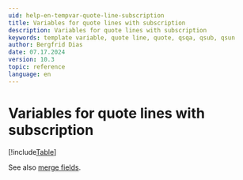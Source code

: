 ```yaml
---
uid: help-en-tempvar-quote-line-subscription
title: Variables for quote lines with subscription
description: Variables for quote lines with subscription
keywords: template variable, quote line, quote, qsqa, qsub, qsun
author: Bergfrid Dias
date: 07.17.2024
version: 10.3
topic: reference
language: en
---
```


# Variables for quote lines with subscription

[!include[Table](../../../../../common/includes/variable/table-quote-line-sub.md)]

See also [merge fields][1].

<!-- Referenced links -->
[1]: ../merge-fields/index.md
